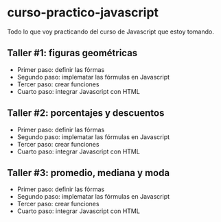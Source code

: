# curso-practico-javascript
Todo lo que voy practicando del curso de Javascript que estoy tomando.

## Taller #1: figuras geométricas

- Primer paso: definir las fórmas
- Segundo paso: implematar las fórmulas en Javascript
- Tercer paso: crear funciones
- Cuarto paso: integrar Javascript con HTML

## Taller #2: porcentajes y descuentos

- Primer paso: definir las fórmas
- Segundo paso: implematar las fórmulas en Javascript
- Tercer paso: crear funciones
- Cuarto paso: integrar Javascript con HTML

## Taller #3: promedio, mediana y moda

- Primer paso: definir las fórmas
- Segundo paso: implematar las fórmulas en Javascript
- Tercer paso: crear funciones
- Cuarto paso: integrar Javascript con HTML